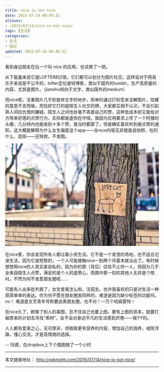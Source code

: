 ```yaml
---
title: nice is not nice
date: 2015-07-14 00:49:31
aliases:
- /2015/07/14/nice-is-not-nice/
tags: [生活]
categories: 
- 生活
- 随记
updated: 2015-07-14 00:49:31
---
```


看到身边朋友在玩一个叫 nice 的应用，也试用了一把。

从下载量来说它是LOFTER的2倍，它们都可以划分为图片社交。这样说对于网易乐乎来说是不公平的，lofter定位是轻博客，类似于国外的tumblr，生产高质量的内容，尤其是图片。（jianshu倾向于文字，类似国外的medium）

而nice呢，注重图片几乎到放弃文字的地步，简单的通过打标签来注解图片，炫耀的意思不言而喻，而恰好它打的是陌生人社交的牌，大家都互相不认识，不会引起熟人间拉仇恨的嫌疑。陌生人之间也丝毫不吝啬自己的赞，这种低成本却又能给对方带来好感的点赞行为，实际都是虚伪在作怪。我因为应用要求上传了一个阿狸的头像，几分钟内也能收到十多个赞，我当时都蒙了。但是确实喜欢听到被点赞的通知，这大概能解释为什么女生偏爱这个app——全nice内容无非就是自拍照、吃的什么、逛街——无特效，不发图。


![nice-app.jpg](http://github.com/seanlook/sean-notes-comment/raw/main/static/nice-app.jpg)

<!-- more -->

在nice里，你会发现所有人都过着小资生活。它不是一个发泄的场地，也不适合记录生活，因为它是短暂的，一个人可能接触nice一到两个月基本就淡出了。有时候想想用nice的人其实是自私的，因为你的图（背后）往往不止你一人，但因为几乎全来自陌生人点赞，满足的是个人的虚荣心，而图中那一刻的其他人无非是个陪衬。不然为何不发惹朋友圈呢……

可能有人出来批判我了，女生爱美怎么啦，注孤生。也许我喜欢的只是对生活一种简简单单的表达。你为何不愿在朋友圈发同样的，难道是因为缺少标签的功能吗，no！ 难道是文艺青年号称要逃离朋友圈，也不对！一万个哈姆雷特！

在nice久了，刷够了别人的美图，忍不住自己也要上图。要有上图的资本，就要打破原来的计划去寻找“素材”，会不会对身边平凡的生活感到厌倦——我YY的。

人人都有爱美之心，无可厚非，但吸取更有营养的内容，增加自己的涵养，戒除浮躁，懂心交流，才是高情商的选择。

--
玛德，在dropbox上下个插图搞了一个小时


---

本文链接地址： http://xgknight.com/2015/07/14/nice-is-not-nice/

---
